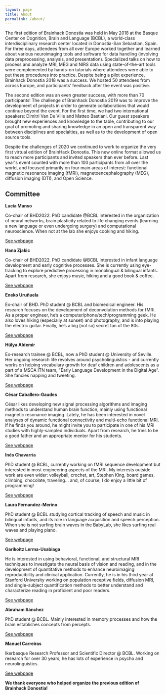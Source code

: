 ```yaml
---
layout: page
title: About
permalink: /about/
---
```


The first edition of Brainhack Donostia was held in May 2018 at the Basque Center on Cognition, Brain and Language (BCBL), a world-class interdisciplinary research center located in Donostia-San Sebastian, Spain. For three days, attendees from all over Europe worked together and learned about various neuroimaging tools and software for data handling (involving data preprocessing, analysis, and presentation). Specialized talks on how to process and analyze MRI, MEG and NIRS data using state-of-the-art tools were complemented by hands-on tutorials where attendees were able to put these procedures into practice. Despite being a pilot experience, Brainhack Donostia 2018 was a success. We hosted 50 attendees from across Europe, and participants’ feedback after the event was positive.

The second edition was an even greater success, with more than 70 participants! The challenge of Brainhack Donostia 2019 was to improve the development of projects in order to generate collaborations that would continue beyond the event. For the first time, we had two international speakers: Dimitri Van De Ville and Matteo Bastiani. Our guest speakers brought new experiences and knowledge to the table, contributing to our goal of promoting and sharing knowledge in an open and transparent way between disciplines and specialties, as well as to the development of open source tools.

Despite the challenges of 2020 we continued to work to organize the very first virtual edition of BrainHack Donostia. This new online format allowed us to reach more participants and invited speakers than ever before. Last year's event counted with more than 100 participants from all over the world, and focused primarily on four main areas of interest: functional magnetic resonance imaging (fMRI), magnetoencephalography (MEG), diffusion imaging (DTI), and Open Science.
## Committee

**Lucía Manso**

Co-chair of BHD2022. PhD candidate @BCBL interested in the organization of neural networks, brain plasticity related to life changing events (learning a new language or even undergoing surgery) and computational neuroscience. When not at the lab she enjoys cooking and hiking.

[See webpage](https://www.bcbl.eu/es/conocenos/equipo/luca-manso)

**Hana Zjakic**

Co-chair of BHD2022. PhD candidate @BCBL interested in infant language development and early cognitive processes. She is currently using eye-tracking to explore predictive processing in monolingual & bilingual infants. Apart from research, she enjoys music, hiking and a good book & coffee.

[See webpage](https://bcbl.eu/es/conocenos/equipo/hana-zjakic)

**Eneko Uruñuela**

Ex-chair of BHD. PhD student @ BCBL and biomedical engineer. His research focuses on the development of deconvolution methods for fMRI. As a proper engineer, he’s a computer/phone/tech/programming geek. He also loves hiking (especially at sunset) and photography, and is into playing the electric guitar. Finally, he’s a big (not so) secret fan of the 80s.

[See webpage](https://www.bcbl.eu/es/conocenos/equipo/eneko-uruuela)

**Hülya Aldemir**

Ex-research trainee @ BCBL, now a PhD student @ University of Seville. Her ongoing research life revolves around psycholinguistics - and currently works on helping vocabulary growth for deaf children and adolescents as a part of a MSCA ITN team, "Early Language Development in the Digital Age". She fancies napping and tweeting.

[See webpage](https://www.ntnu.edu/web/e-ladda/hulya-aldemir)

**César Caballero-Gaudes**

César likes developing new signal processing algorithms and imaging methods to understand human brain function, mainly using functional magnetic resonance imaging. Lately, he has been interested in novel analyses of dynamic functional connectivity and multi-echo functional MRI. If he finds you around, he might invite you to participate in one of his MRI studies with highly-sampled individuals. Apart from research, he tries to be a good father and an appropriate mentor for his students.

[See webpage](https://www.bcbl.eu/es/conocenos/equipo/cesar-caballero-gaudes)

**Inés Chavarría**

PhD student @ BCBL, currently working on fMRI sequence development but interested in most engineering aspects of the MRI. My interests outside work are even wider: volleyball, crochet, art, Stephen King, board games, climbing, chocolate, traveling... and, of course, I do enjoy a little bit of programming!

[See webpage](https://www.bcbl.eu/es/ines-chavarria)

**Laura Fernandez-Merino**

PhD student @ BCBL studying cortical tracking of speech and music in bilingual infants, and its role in language acquisition and speech perception. When she is not surfing brain waves in the BabyLab, she likes surfing real waves and playing piano.

[See webpage](https://www.bcbl.eu/en/conocenos/equipo/laura-fernandez-merino)

**Garikoitz Lerma-Usabiaga**

He is interested in using behavioral, functional, and structural MRI techniques to investigate the neural basis of vision and reading, and in the development of quantitative methods to enhance neuroimaging reproducibility and clinical application. Currently, he is in his third year at Stanford University working on population receptive fields, diffusion MRI, and single-subject quantification methods to better understand and characterize reading in proficient and poor readers.

[See webpage](https://www.bcbl.eu/es/conocenos/equipo/garikoitz-lerma-usabiaga)

**Abraham Sánchez**

PhD student @ BCBL. Mainly interested in memory processes and how the brain establishes concepts from percepts.

[See webpage](https://www.bcbl.eu/es/abraham-sanchez)

**Manuel Carreiras**

Ikerbasque Research Professor and Scientific Director @ BCBL. Working on research for over 30 years, he has lots of experience in psycho and neurolinguistics.

[See webpage](https://www.bcbl.eu/es/conocenos/equipo/manuel-carreiras)

**We thank everyone who helped organize the previous edition of Brainhack Donostia!**
